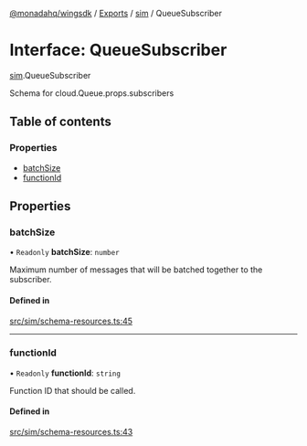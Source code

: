 [@monadahq/wingsdk](../README.md) / [Exports](../modules.md) / [sim](../modules/sim.md) / QueueSubscriber

# Interface: QueueSubscriber

[sim](../modules/sim.md).QueueSubscriber

Schema for cloud.Queue.props.subscribers

## Table of contents

### Properties

- [batchSize](sim.QueueSubscriber.md#batchsize)
- [functionId](sim.QueueSubscriber.md#functionid)

## Properties

### batchSize

• `Readonly` **batchSize**: `number`

Maximum number of messages that will be batched together to the subscriber.

#### Defined in

[src/sim/schema-resources.ts:45](https://github.com/monadahq/winglang/blob/main/libs/wingsdk/src/sim/schema-resources.ts#L45)

___

### functionId

• `Readonly` **functionId**: `string`

Function ID that should be called.

#### Defined in

[src/sim/schema-resources.ts:43](https://github.com/monadahq/winglang/blob/main/libs/wingsdk/src/sim/schema-resources.ts#L43)
